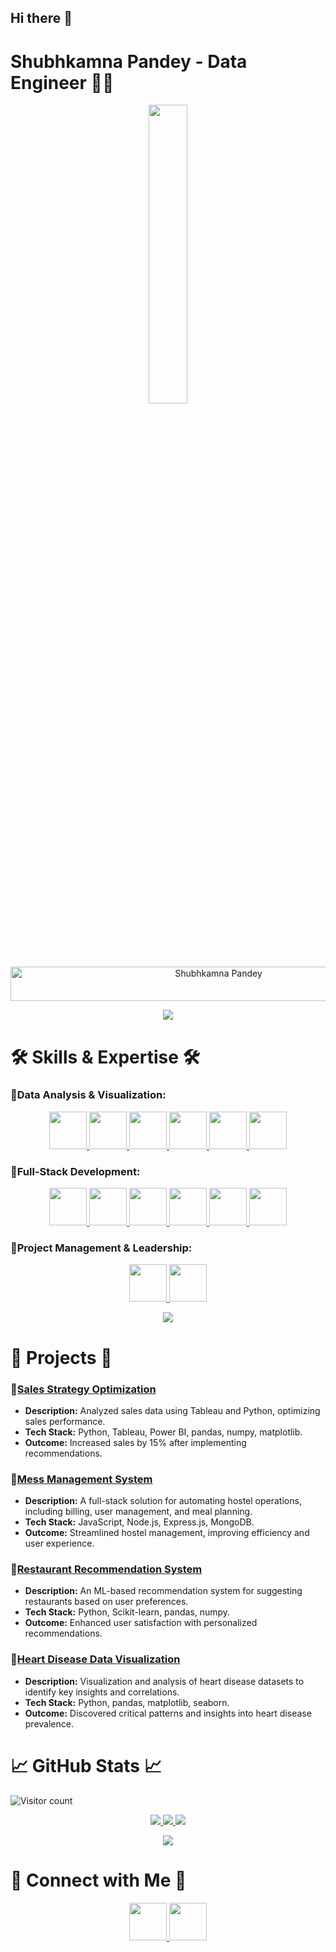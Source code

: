 ## Hi there 👋

<!--
**zShubh/zShubh** is a ✨ _special_ ✨ repository because its `README.md` (this file) appears on your GitHub profile.

Here are some ideas to get you started:

- 🔭 I’m currently working on ...
- 🌱 I’m currently learning ...
- 👯 I’m looking to collaborate on ...
- 🤔 I’m looking for help with ...
- 💬 Ask me about ...
- 📫 How to reach me: ...
- 😄 Pronouns: ...
- ⚡ Fun fact: ...
-->

# Shubhkamna Pandey - Data Engineer 👩‍💻

<p align="center">
  <img src="img.png" width="35%">
</p>

<div align="center">
  <img src="https://readme-typing-svg.herokuapp.com?font=Kaushan+Script&size=40&duration=3500&color=447FF7&background=FFFFFF00&center=true&vCenter=true&width=650&height=55&lines=Hey!+It's+Shubhkamna+Pandey+%F0%9F%91%8B%F0%9F%8F%BB;I+am+an+Interactive+Dashboard+Developer+%F0%9F%93%88;I+am+from+India+%F0%9F%87%AE%F0%9F%87%B3;Building+Data-Driven+Insights+%F0%9F%93%8A" alt="Shubhkamna Pandey" width="650" height="55">
</div>

<p align="center">
  <img src="https://user-images.githubusercontent.com/73097560/115834477-dbab4500-a447-11eb-908a-139a6edaec5c.gif">
</p>

# 🛠 Skills & Expertise 🛠

### 🔹Data Analysis & Visualization:

<p align="center">
  <a href="https://www.python.org/" target="_blank">
    <img src="https://img.icons8.com/color/452/python.png" height=60 width=60 />
  </a>
  <a href="https://www.tableau.com/" target="_blank">
    <img src="https://img.icons8.com/color/452/tableau-software.png" height=60 width=60 />
  </a>
  <a href="https://powerbi.microsoft.com/" target="_blank">
    <img src="https://img.icons8.com/color/452/power-bi.png" height=60 width=60 />
  </a>
  <a href="https://pandas.pydata.org/" target="_blank">
    <img src="https://img.icons8.com/color/452/pandas.png" height=60 width=60 />
  </a>
  <a href="https://numpy.org/" target="_blank">
    <img src="https://img.icons8.com/color/452/numpy.png" height=60 width=60 />
  </a>
  <a href="https://matplotlib.org/" target="_blank">
    <img src="https://img.icons8.com/color/452/matplotlib.png" height=60 width=60 />
  </a>
</p>

### 🔹Full-Stack Development:

<p align="center">
  <a href="https://nodejs.org/" target="_blank">
    <img src="https://img.icons8.com/color/452/nodejs.png" height=60 width=60 />
  </a>
  <a href="https://expressjs.com/" target="_blank">
    <img src="https://img.icons8.com/color/452/express-js.png" height=60 width=60 />
  </a>
  <a href="https://www.mongodb.com/" target="_blank">
    <img src="https://img.icons8.com/color/452/mongodb.png" height=60 width=60 />
  </a>
  <a href="https://developer.mozilla.org/en-US/docs/Web/HTML" target="_blank">
    <img src="https://img.icons8.com/color/452/html-5.png" height=60 width=60 />
  </a>
  <a href="https://developer.mozilla.org/en-US/docs/Web/CSS" target="_blank">
    <img src="https://img.icons8.com/color/452/css3.png" height=60 width=60 />
  </a>
  <a href="https://developer.mozilla.org/en-US/docs/Web/JavaScript" target="_blank">
    <img src="https://img.icons8.com/color/452/javascript.png" height=60 width=60 />
  </a>
</p>

### 🔹Project Management & Leadership:

<p align="center">
  <a href="https://www.nccindia.nic.in/" target="_blank">
    <img src="https://img.icons8.com/color/452/ncc.png" height=60 width=60 />
  </a>
  <a href="https://www.microsoft.com/en-us/microsoft-365/excel" target="_blank">
    <img src="https://img.icons8.com/color/452/microsoft-excel.png" height=60 width=60 />
  </a>
</p>

<p align="center">
  <img src="https://user-images.githubusercontent.com/73097560/115834477-dbab4500-a447-11eb-908a-139a6edaec5c.gif">
</p>

# 🚀 Projects 🚀

### 🔹[Sales Strategy Optimization](https://github.com/zShubh/Sales-Strategy-Optimization)
- **Description:** Analyzed sales data using Tableau and Python, optimizing sales performance.
- **Tech Stack:** Python, Tableau, Power BI, pandas, numpy, matplotlib.
- **Outcome:** Increased sales by 15% after implementing recommendations.

### 🔹[Mess Management System](https://github.com/zShubh/Mess-Management-System)
- **Description:** A full-stack solution for automating hostel operations, including billing, user management, and meal planning.
- **Tech Stack:** JavaScript, Node.js, Express.js, MongoDB.
- **Outcome:** Streamlined hostel management, improving efficiency and user experience.

### 🔹[Restaurant Recommendation System](https://github.com/zShubh/Restaurant-Recommendation)
- **Description:** An ML-based recommendation system for suggesting restaurants based on user preferences.
- **Tech Stack:** Python, Scikit-learn, pandas, numpy.
- **Outcome:** Enhanced user satisfaction with personalized recommendations.

### 🔹[Heart Disease Data Visualization](https://github.com/zShubh/Data-Visualization-on-Heart-Disease-Dataset)
- **Description:** Visualization and analysis of heart disease datasets to identify key insights and correlations.
- **Tech Stack:** Python, pandas, matplotlib, seaborn.
- **Outcome:** Discovered critical patterns and insights into heart disease prevalence.

# 📈 GitHub Stats 📈

![Visitor count](https://komarev.com/ghpvc/?username=zShubh&color=447ff7&label=Visitor+count)

<p align="center">
  <a href="https://github.com/zShubh">
    <img src="https://github-readme-stats.vercel.app/api?username=zShubh&show_icons=true&theme=github_dark&hide_border=true" />
    <img src="https://github-readme-streak-stats.herokuapp.com/?user=zShubh&theme=github-dark-blue&hide_border=true" />
    <img src="https://activity-graph.herokuapp.com/graph?username=zShubh&theme=react-dark" />
  </a>
</p>

<p align="center">
  <img src="https://user-images.githubusercontent.com/73097560/115834477-dbab4500-a447-11eb-908a-139a6edaec5c.gif">
</p>

# 🌟 Connect with Me 🌟

<p align="center">
  <a href="https://www.linkedin.com/in/shubhkamna-pandey-a04925254" target="_blank">
    <img src="https://img.icons8.com/color/452/linkedin.png" height=60 width=60 />
  </a>
  <a href="mailto:shubhkamna13pandey520@gmail.com" target="_blank">
    <img src="https://img.icons8.com/color/452/gmail.png" height=60 width=60 />
  </a>
</p>

